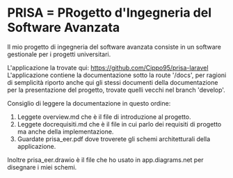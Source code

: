# PRISA = PRogetto d'Ingegneria del Software Avanzata

Il mio progetto di ingegneria del software avanzata consiste
in un software gestionale per i progetti universitari.

L'applicazione la trovate qui: https://github.com/Cippo95/prisa-laravel  
L'applicazione contiene la documentazione sotto la route '/docs', per ragioni di semplicità riporto anche qui gli stessi documenti della documentazione per la presentazione del progetto, trovate quelli vecchi nel branch 'develop'.

Consiglio di leggere la documentazione in questo ordine:

1) Leggete overview.md che è il file di introduzione al progetto.
2) Leggete docrequisiti.md che è il file in cui parlo dei requisiti di progetto ma anche della implementazione.
3) Guardate prisa_eer.pdf dove troverete gli schemi architetturali della applicazione.

Inoltre prisa_eer.drawio è il file che ho usato in app.diagrams.net per disegnare i miei schemi.
